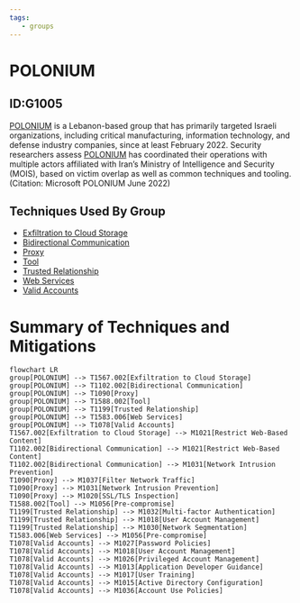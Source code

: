```yaml
---
tags:
   - groups
---
```

# POLONIUM
## ID:G1005
[POLONIUM](groups/G1005) is a Lebanon-based group that has primarily targeted Israeli organizations, including critical manufacturing, information technology, and defense industry companies, since at least February 2022. Security researchers assess [POLONIUM](groups/G1005) has coordinated their operations with multiple actors affiliated with Iran’s Ministry of Intelligence and Security (MOIS), based on victim overlap as well as common techniques and tooling.(Citation: Microsoft POLONIUM June 2022)
## Techniques Used By Group
* [Exfiltration to Cloud Storage](techniques/T1567/002)
* [Bidirectional Communication](techniques/T1102/002)
* [Proxy](techniques/T1090)
* [Tool](techniques/T1588/002)
* [Trusted Relationship](techniques/T1199)
* [Web Services](techniques/T1583/006)
* [Valid Accounts](techniques/T1078)

# Summary of Techniques and Mitigations
```mermaid
flowchart LR
group[POLONIUM] --> T1567.002[Exfiltration to Cloud Storage]
group[POLONIUM] --> T1102.002[Bidirectional Communication]
group[POLONIUM] --> T1090[Proxy]
group[POLONIUM] --> T1588.002[Tool]
group[POLONIUM] --> T1199[Trusted Relationship]
group[POLONIUM] --> T1583.006[Web Services]
group[POLONIUM] --> T1078[Valid Accounts]
T1567.002[Exfiltration to Cloud Storage] --> M1021[Restrict Web-Based Content]
T1102.002[Bidirectional Communication] --> M1021[Restrict Web-Based Content]
T1102.002[Bidirectional Communication] --> M1031[Network Intrusion Prevention]
T1090[Proxy] --> M1037[Filter Network Traffic]
T1090[Proxy] --> M1031[Network Intrusion Prevention]
T1090[Proxy] --> M1020[SSL/TLS Inspection]
T1588.002[Tool] --> M1056[Pre-compromise]
T1199[Trusted Relationship] --> M1032[Multi-factor Authentication]
T1199[Trusted Relationship] --> M1018[User Account Management]
T1199[Trusted Relationship] --> M1030[Network Segmentation]
T1583.006[Web Services] --> M1056[Pre-compromise]
T1078[Valid Accounts] --> M1027[Password Policies]
T1078[Valid Accounts] --> M1018[User Account Management]
T1078[Valid Accounts] --> M1026[Privileged Account Management]
T1078[Valid Accounts] --> M1013[Application Developer Guidance]
T1078[Valid Accounts] --> M1017[User Training]
T1078[Valid Accounts] --> M1015[Active Directory Configuration]
T1078[Valid Accounts] --> M1036[Account Use Policies]
```